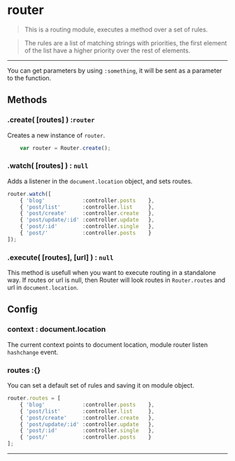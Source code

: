 # router

> This is a routing module, executes a method over a set of rules.

>The rules are a list of matching strings with priorities, the first element of the list have a higher priority over the rest of elements.

---

You can get parameters by using `:something`, it will be sent as a parameter to the function.

## Methods

### .create( [routes] ) :`router`

Creates a new instance of `router`.

```js
    var router = Router.create();
```

### .watch( [routes] ) : `null`
Adds a listener in the `document.location` object, and sets routes.

```js
router.watch([
    { 'blog'            :controller.posts    },
    { 'post/list'       :controller.list     },
    { 'post/create'     :controller.create   },
    { 'post/update/:id' :controller.update   },
    { 'post/:id'		:controller.single   },
    { 'post/'           :controller.posts    }
]);
```

### .execute( [routes], [url] ) : `null`
This method is usefull when you want to execute routing in a standalone way.
If routes or url is null, then Router will look routes in `Router.routes` and url in `document.location`.


## Config

### context : document.location

The current context points to document location, module router listen `hashchange` event.

### routes :{}

You can set a default set of rules and saving it on module object.

```js
router.routes = [
    { 'blog'            :controller.posts    },
	{ 'post/list'       :controller.list     },
	{ 'post/create'     :controller.create   },
	{ 'post/update/:id' :controller.update   },
	{ 'post/:id'		:controller.single   },
    { 'post/'           :controller.posts    }
];
```
---
